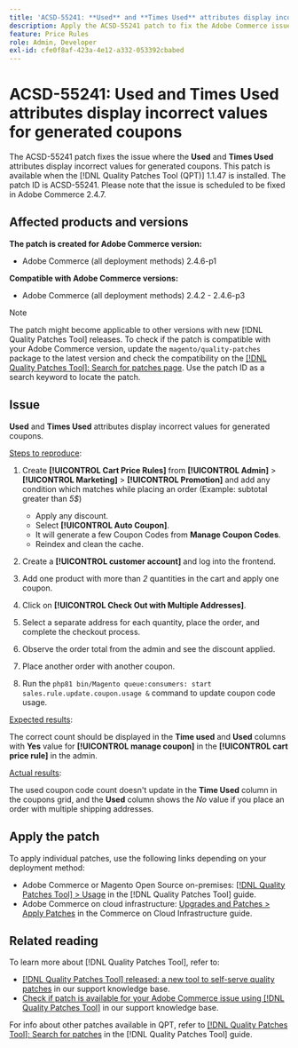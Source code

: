 ```yaml
---
title: 'ACSD-55241: **Used** and **Times Used** attributes display incorrect values for generated coupons'
description: Apply the ACSD-55241 patch to fix the Adobe Commerce issue where the **Used** and **Times Used** attributes display incorrect values for generated coupons
feature: Price Rules
role: Admin, Developer
exl-id: cfe0f8af-423a-4e12-a332-053392cbabed
---
```

# ACSD-55241: **Used** and **Times Used** attributes display incorrect values for generated coupons

The ACSD-55241 patch fixes the issue where the **Used** and **Times Used** attributes display incorrect values for generated coupons. This patch is available when the [!DNL Quality Patches Tool (QPT)] 1.1.47 is installed. The patch ID is ACSD-55241. Please note that the issue is scheduled to be fixed in Adobe Commerce 2.4.7.

## Affected products and versions

**The patch is created for Adobe Commerce version:**

* Adobe Commerce (all deployment methods) 2.4.6-p1

**Compatible with Adobe Commerce versions:**

* Adobe Commerce (all deployment methods) 2.4.2 - 2.4.6-p3

>[!NOTE]
>
>The patch might become applicable to other versions with new [!DNL Quality Patches Tool] releases. To check if the patch is compatible with your Adobe Commerce version, update the `magento/quality-patches` package to the latest version and check the compatibility on the [[!DNL Quality Patches Tool]: Search for patches page](https://experienceleague.adobe.com/tools/commerce-quality-patches/index.html). Use the patch ID as a search keyword to locate the patch.

## Issue

**Used** and **Times Used** attributes display incorrect values for generated coupons.

<u>Steps to reproduce</u>:

1. Create **[!UICONTROL Cart Price Rules]** from **[!UICONTROL Admin]** > **[!UICONTROL Marketing]** > **[!UICONTROL Promotion]** and add any condition which matches while placing an order (Example: subtotal greater than *5$*)

    * Apply any discount.
    * Select **[!UICONTROL Auto Coupon]**.
    * It will generate a few Coupon Codes from **Manage Coupon Codes**.
    * Reindex and clean the cache.

1. Create a **[!UICONTROL customer account]** and log into the frontend.
1. Add one product with more than *2* quantities in the cart and apply one coupon.
1. Click on **[!UICONTROL Check Out with Multiple Addresses]**.
1. Select a separate address for each quantity, place the order, and complete the checkout process.
1. Observe the order total from the admin and see the discount applied.
1. Place another order with another coupon.
1. Run the `php81 bin/Magento queue:consumers: start sales.rule.update.coupon.usage &` command to update coupon code usage.

<u>Expected results</u>:

The correct count should be displayed in the **Time used** and **Used** columns with **Yes** value for **[!UICONTROL manage coupon]** in the **[!UICONTROL cart price rule]** in the admin.

<u>Actual results</u>:

The used coupon code count doesn't update in the **Time Used** column in the coupons grid, and the **Used** column shows the *No* value if you place an order with multiple shipping addresses.

## Apply the patch

To apply individual patches, use the following links depending on your deployment method:

* Adobe Commerce or Magento Open Source on-premises: [[!DNL Quality Patches Tool] > Usage](https://experienceleague.adobe.com/docs/commerce-operations/tools/quality-patches-tool/usage.html) in the [!DNL Quality Patches Tool] guide.
* Adobe Commerce on cloud infrastructure: [Upgrades and Patches > Apply Patches](https://experienceleague.adobe.com/docs/commerce-cloud-service/user-guide/develop/upgrade/apply-patches.html) in the Commerce on Cloud Infrastructure guide.

## Related reading

To learn more about [!DNL Quality Patches Tool], refer to:

* [[!DNL Quality Patches Tool] released: a new tool to self-serve quality patches](https://experienceleague.adobe.com/en/docs/commerce-knowledge-base/kb/announcements/commerce-announcements/magento-quality-patches-released-new-tool-to-self-serve-quality-patches) in our support knowledge base.
* [Check if patch is available for your Adobe Commerce issue using [!DNL Quality Patches Tool]](/help/support-tools/patches-available-in-qpt-tool/check-patch-for-magento-issue-with-magento-quality-patches.md) in our support knowledge base.

For info about other patches available in QPT, refer to [[!DNL Quality Patches Tool]: Search for patches](https://experienceleague.adobe.com/tools/commerce-quality-patches/index.html) in the [!DNL Quality Patches Tool] guide.
